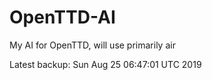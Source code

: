 # OpenTTD-AI
My AI for OpenTTD, will use primarily air

Latest backup: Sun Aug 25 06:47:01 UTC 2019
